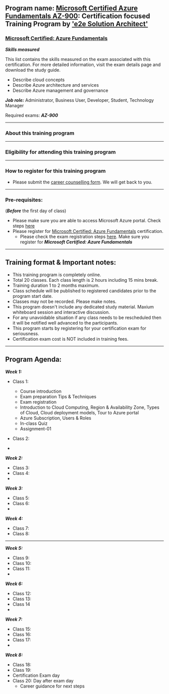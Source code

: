 ## Program name: [Microsoft Certified Azure Fundamentals AZ-900](https://learn.microsoft.com/en-us/certifications/azure-fundamentals/): Certification focused Training Program by ['e2e Solution Architect'](https://e2esolutionarchitect.com/role-based-training-program/)

### [Microsoft Certified: Azure Fundamentals](https://learn.microsoft.com/en-us/certifications/azure-fundamentals/)

***Skills measured***

This list contains the skills measured on the exam associated with this certification. For more detailed information, visit the exam details page and download the study guide.
- Describe cloud concepts
- Describe Azure architecture and services
- Describe Azure management and governance

***Job role:*** Administrator, Business User, Developer, Student, Technology Manager

Required exams: ***AZ-900***

----------------------------
### About this training program


----------------------------
### Eligibility for attending this training program

----------------------------

### How to register for this training program

- Please submit the [career counselling form](https://e2esolutionarchitect.com/career-counselling/). We will get back to you. 
----------------------------

### Pre-requisites: 
(***Before*** the first day of class)
- Please make sure you are able to access Microsoft Azure portal. Check steps [here](https://github.com/e2eSolutionArchitect/academy/blob/main/certification-based-training-programs/azure/AZ-900/azure-portal-registration.md)
- Please register for [Microsoft Certified: Azure Fundamentals](https://learn.microsoft.com/en-us/certifications/azure-fundamentals/) certification.
  - Please check the exam registration steps [here](https://github.com/e2eSolutionArchitect/academy/blob/main/certification-based-training-programs/azure/microsoft-certification-registration-steps.md). Make sure you register for ***Microsoft Certified: Azure Fundamentals***

----------------------------

## Training format & Important notes:

- This training program is completely online.
- Total 20 classes. Each class length is 2 hours including 15 mins break.
- Training duration 1 to 2 months maximum. 
- Class schedule will be published to registered candidates prior to the program start date.
- Classes may not be recorded. Please make notes.
- This program doesn't include any dedicated study material. Maxium whiteboard session and interactive discussion. 
- For any unavoidable situation if any class needs to be rescheduled then it will be notified well advanced to the participants. 
- This program starts by registering for your certification exam for seriousness. 
- Certification exam cost is NOT included in training fees. 

----------------------------

## Program Agenda:

***Week 1:***
- Class 1: 
  - Course introduction
  - Exam preparation Tips & Techniques
  - Exam registration
  - Introduction to Cloud Computing, Region & Availability Zone, Types of Cloud, Cloud deployment models, Tour to Azure portal
  - Azure Subscription, Users & Roles
  - In-class Quiz
  - Assignment-01
  
- Class 2: 
- 
***Week 2:***
- Class 3: 
- Class 4: 
- 
***Week 3:***
- Class 5: 
- Class 6: 
- 
***Week 4:***
- Class 7: 
- Class 8: 

----------------------------

***Week 5:***
- Class 9: 
- Class 10:
- Class 11:  
- 
***Week 6:***
- Class 12: 
- Class 13:
- Class 14  
- 
***Week 7:***
- Class 15: 
- Class 16: 
- Class 17:
- 
***Week 8:***
- Class 18:
- Class 19:   
- Certification Exam day
- Class 20: Day after exam day
  - Career guidance for next steps
